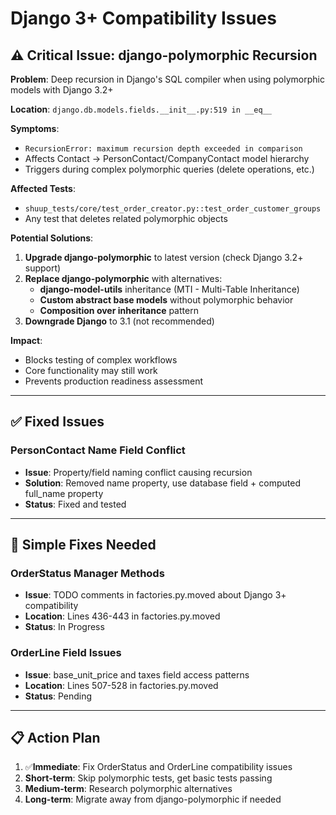# Django 3+ Compatibility Issues

## ⚠️ Critical Issue: django-polymorphic Recursion

**Problem**: Deep recursion in Django's SQL compiler when using polymorphic models with Django 3.2+

**Location**: `django.db.models.fields.__init__.py:519 in __eq__`

**Symptoms**:
- `RecursionError: maximum recursion depth exceeded in comparison`
- Affects Contact → PersonContact/CompanyContact model hierarchy
- Triggers during complex polymorphic queries (delete operations, etc.)

**Affected Tests**:
- `shuup_tests/core/test_order_creator.py::test_order_customer_groups`
- Any test that deletes related polymorphic objects

**Potential Solutions**:
1. **Upgrade django-polymorphic** to latest version (check Django 3.2+ support)
2. **Replace django-polymorphic** with alternatives:
   - **django-model-utils** inheritance (MTI - Multi-Table Inheritance)
   - **Custom abstract base models** without polymorphic behavior
   - **Composition over inheritance** pattern
3. **Downgrade Django** to 3.1 (not recommended)

**Impact**:
- Blocks testing of complex workflows
- Core functionality may still work
- Prevents production readiness assessment

---

## ✅ Fixed Issues

### PersonContact Name Field Conflict
- **Issue**: Property/field naming conflict causing recursion
- **Solution**: Removed name property, use database field + computed full_name property
- **Status**: Fixed and tested

---

## 🔧 Simple Fixes Needed

### OrderStatus Manager Methods
- **Issue**: TODO comments in factories.py.moved about Django 3+ compatibility
- **Location**: Lines 436-443 in factories.py.moved
- **Status**: In Progress

### OrderLine Field Issues
- **Issue**: base_unit_price and taxes field access patterns
- **Location**: Lines 507-528 in factories.py.moved
- **Status**: Pending

---

## 📋 Action Plan

1. ✅**Immediate**: Fix OrderStatus and OrderLine compatibility issues
2. **Short-term**: Skip polymorphic tests, get basic tests passing
3. **Medium-term**: Research polymorphic alternatives
4. **Long-term**: Migrate away from django-polymorphic if needed
